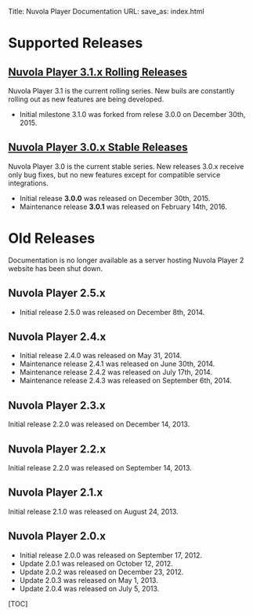 Title: Nuvola Player Documentation
URL:
save_as: index.html


Supported Releases
===============

[Nuvola Player 3.1.x Rolling Releases](./3.1.html)
---------------------

Nuvola Player 3.1 is the current rolling series. New buils are constantly rolling out as new
features are being developed. 

  * Initial milestone 3.1.0 was forked from relese 3.0.0 on December 30th, 2015.
  
[Nuvola Player 3.0.x Stable Releases](./3.0.html)
---------------------

Nuvola Player 3.0 is the current stable series. New releases 3.0.x receive only bug fixes,
but no new features except for compatible service integrations.

  * Initial release **3.0.0** was released on December 30th, 2015.
  * Maintenance release **3.0.1** was released on February 14th, 2016.

    
Old Releases
============

Documentation is no longer available as a server hosting Nuvola Player 2 website has been shut down.

Nuvola Player 2.5.x
-------------------

  * Initial release 2.5.0 was released on December 8th, 2014.
 
Nuvola Player 2.4.x
---------------------

  * Initial release 2.4.0 was released on May 31, 2014.
  * Maintenance release 2.4.1 was released on June 30th, 2014.
  * Maintenance release 2.4.2 was released on July 17th, 2014.
  * Maintenance release 2.4.3 was released on September 6th, 2014.

Nuvola Player 2.3.x
---------------------

Initial release 2.2.0 was released on December 14, 2013.

Nuvola Player 2.2.x
--------------------

Initial release 2.2.0 was released on September 14, 2013.

Nuvola Player 2.1.x
---------------------

Initial release 2.1.0 was released on August 24, 2013.

Nuvola Player 2.0.x
---------------------

  * Initial release 2.0.0 was released on September 17, 2012.
  * Update 2.0.1 was released on October 12, 2012.
  * Update 2.0.2 was released on December 23, 2012.
  * Update 2.0.3 was released on May 1, 2013.
  * Update 2.0.4 was released on July 5, 2013.

[TOC]

[github]: https://github.com
[git]: http://git-scm.com/
